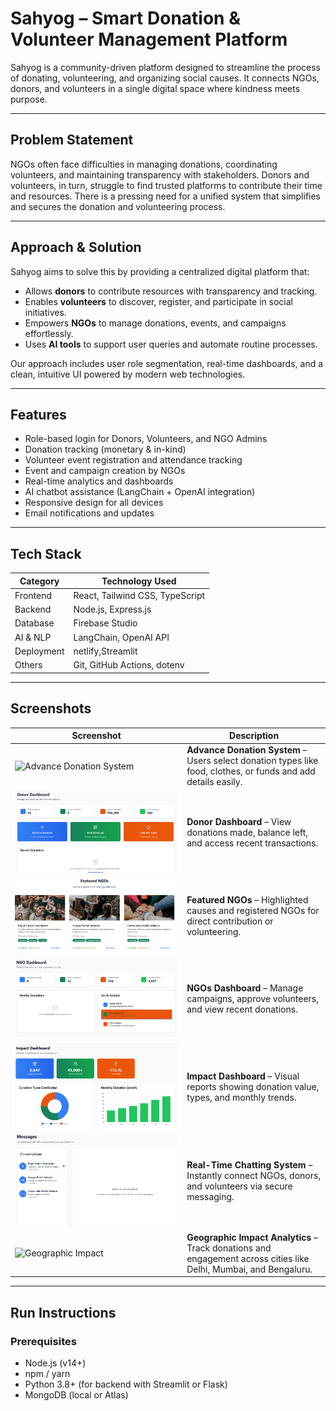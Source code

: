 #  Sahyog – Smart Donation & Volunteer Management Platform

Sahyog is a community-driven platform designed to streamline the process of donating, volunteering, and organizing social causes. It connects NGOs, donors, and volunteers in a single digital space where kindness meets purpose.

---

##  Problem Statement

NGOs often face difficulties in managing donations, coordinating volunteers, and maintaining transparency with stakeholders. Donors and volunteers, in turn, struggle to find trusted platforms to contribute their time and resources. There is a pressing need for a unified system that simplifies and secures the donation and volunteering process.

---

##  Approach & Solution

Sahyog aims to solve this by providing a centralized digital platform that:

- Allows **donors** to contribute resources with transparency and tracking.
- Enables **volunteers** to discover, register, and participate in social initiatives.
- Empowers **NGOs** to manage donations, events, and campaigns effortlessly.
- Uses **AI tools** to support user queries and automate routine processes.

Our approach includes user role segmentation, real-time dashboards, and a clean, intuitive UI powered by modern web technologies.

---

##  Features

-  Role-based login for Donors, Volunteers, and NGO Admins  
-  Donation tracking (monetary & in-kind)  
-  Volunteer event registration and attendance tracking  
-  Event and campaign creation by NGOs  
-  Real-time analytics and dashboards  
-  AI chatbot assistance (LangChain + OpenAI integration)  
-  Responsive design for all devices  
-  Email notifications and updates  

---

##  Tech Stack

| Category        | Technology Used                             |
|----------------|----------------------------------------------|
| Frontend        | React, Tailwind CSS, TypeScript             |
| Backend         | Node.js, Express.js                         |
| Database        | Firebase Studio                        |
| AI & NLP        | LangChain, OpenAI API                       |
| Deployment      | netlify,Streamlit                           |
| Others          | Git, GitHub Actions, dotenv                 |

---

## Screenshots


| Screenshot | Description |
|------------|-------------|
| ![Advance Donation System](./advance-donation.png) | **Advance Donation System** – Users select donation types like food, clothes, or funds and add details easily. |
| ![Donor Dashboard](./donor-dashboard.png) | **Donor Dashboard** – View donations made, balance left, and access recent transactions. |
| ![Featured NGOs](./featured-ngo.png) | **Featured NGOs** – Highlighted causes and registered NGOs for direct contribution or volunteering. |
| ![NGO Dashboard](./ngo-dashboard.png) | **NGOs Dashboard** – Manage campaigns, approve volunteers, and view recent donations. |
| ![Impact Dashboard](./impact-dashboard.png) | **Impact Dashboard** – Visual reports showing donation value, types, and monthly trends. |
| ![Real-Time Chat](./real-time-chat.png) | **Real-Time Chatting System** – Instantly connect NGOs, donors, and volunteers via secure messaging. |
| ![Geographic Impact](./impact-analysis.png) | **Geographic Impact Analytics** – Track donations and engagement across cities like Delhi, Mumbai, and Bengaluru. |


---

## Run Instructions

### Prerequisites
- Node.js (v14+)
- npm / yarn
- Python 3.8+ (for backend with Streamlit or Flask)
- MongoDB (local or Atlas)



